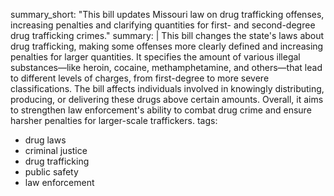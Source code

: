 summary_short: "This bill updates Missouri law on drug trafficking offenses, increasing penalties and clarifying quantities for first- and second-degree drug trafficking crimes."
summary: |
  This bill changes the state's laws about drug trafficking, making some offenses more clearly defined and increasing penalties for larger quantities. It specifies the amount of various illegal substances—like heroin, cocaine, methamphetamine, and others—that lead to different levels of charges, from first-degree to more severe classifications. The bill affects individuals involved in knowingly distributing, producing, or delivering these drugs above certain amounts. Overall, it aims to strengthen law enforcement's ability to combat drug crime and ensure harsher penalties for larger-scale traffickers.
tags:
  - drug laws
  - criminal justice
  - drug trafficking
  - public safety
  - law enforcement
